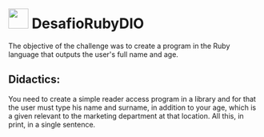 # <img width="40px" src="https://cdn.jsdelivr.net/gh/devicons/devicon/icons/ruby/ruby-original.svg" /> DesafioRubyDIO

The objective of the challenge was to create a program in the Ruby language that outputs the user's full name and age.

## Didactics:
You need to create a simple reader access program
in a library and for that the user must type his
name and surname, in addition to your age, which is a given
relevant to the marketing department at that location.
All this, in print, in a single sentence.
